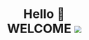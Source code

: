 <h1 align="center">Hello 👋 </br>
  WELCOME
  <img src="https://github.com/mahdi-bayoumi/Readme.git/animation.gif"/>
</h1>


